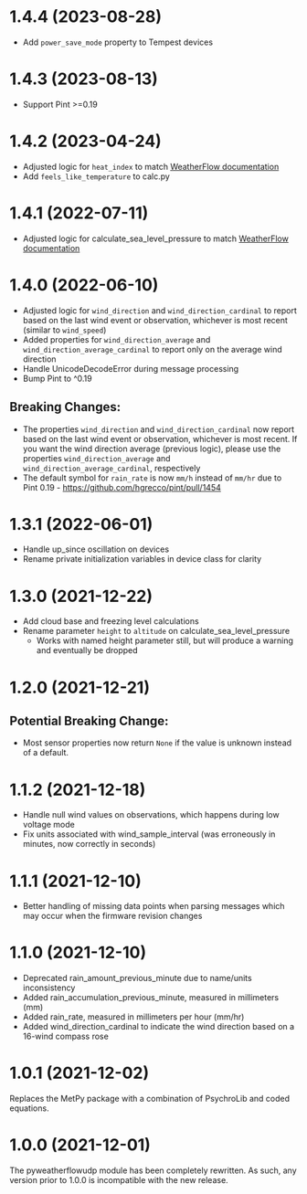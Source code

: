 # 1.4.4 (2023-08-28)

- Add `power_save_mode` property to Tempest devices

# 1.4.3 (2023-08-13)

- Support Pint >=0.19

# 1.4.2 (2023-04-24)

- Adjusted logic for `heat_index` to match [WeatherFlow documentation](https://weatherflow.github.io/Tempest/api/derived-metric-formulas.html#heat-index)
- Add `feels_like_temperature` to calc.py

# 1.4.1 (2022-07-11)

- Adjusted logic for calculate_sea_level_pressure to match [WeatherFlow documentation](https://weatherflow.github.io/Tempest/api/derived-metric-formulas.html#sea-level-pressure)

# 1.4.0 (2022-06-10)

- Adjusted logic for `wind_direction` and `wind_direction_cardinal` to report based on the last wind event or observation, whichever is most recent (similar to `wind_speed`)
- Added properties for `wind_direction_average` and `wind_direction_average_cardinal` to report only on the average wind direction
- Handle UnicodeDecodeError during message processing
- Bump Pint to ^0.19

## Breaking Changes:

- The properties `wind_direction` and `wind_direction_cardinal` now report based on the last wind event or observation, whichever is most recent. If you want the wind direction average (previous logic), please use the properties `wind_direction_average` and `wind_direction_average_cardinal`, respectively
- The default symbol for `rain_rate` is now `mm/h` instead of `mm/hr` due to Pint 0.19 - https://github.com/hgrecco/pint/pull/1454

# 1.3.1 (2022-06-01)

- Handle up_since oscillation on devices
- Rename private initialization variables in device class for clarity

# 1.3.0 (2021-12-22)

- Add cloud base and freezing level calculations
- Rename parameter `height` to `altitude` on calculate_sea_level_pressure
  - Works with named height parameter still, but will produce a warning and eventually be dropped

# 1.2.0 (2021-12-21)

## Potential Breaking Change:

- Most sensor properties now return `None` if the value is unknown instead of a default.

# 1.1.2 (2021-12-18)

- Handle null wind values on observations, which happens during low voltage mode
- Fix units associated with wind_sample_interval (was erroneously in minutes, now correctly in seconds)

# 1.1.1 (2021-12-10)

- Better handling of missing data points when parsing messages which may occur when the firmware revision changes

# 1.1.0 (2021-12-10)

- Deprecated rain_amount_previous_minute due to name/units inconsistency
- Added rain_accumulation_previous_minute, measured in millimeters (mm)
- Added rain_rate, measured in millimeters per hour (mm/hr)
- Added wind_direction_cardinal to indicate the wind direction based on a 16-wind compass rose

# 1.0.1 (2021-12-02)

Replaces the MetPy package with a combination of PsychroLib and coded equations.

# 1.0.0 (2021-12-01)

The pyweatherflowudp module has been completely rewritten. As such, any version prior to 1.0.0 is incompatible with the new release.
